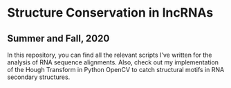 # Structure Conservation in lncRNAs
## Summer and Fall, 2020
In this repository, you can find all the relevant scripts I've written for the analysis of RNA sequence alignments. 
Also, check out my implementation of the Hough Transform in Python OpenCV to catch structural motifs in RNA secondary structures.
